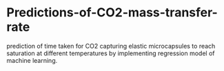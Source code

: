 # Predictions-of-CO2-mass-transfer-rate
prediction of time taken for CO2 capturing elastic microcapsules to reach saturation at different temperatures by implementing regression model of machine learning.
